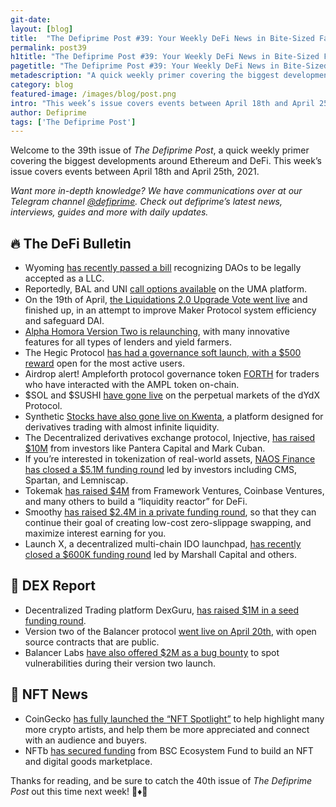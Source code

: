 ```yaml
---
git-date:
layout: [blog]
title:  "The Defiprime Post #39: Your Weekly DeFi News in Bite-Sized Fashion"
permalink: post39
h1title: "The Defiprime Post #39: Your Weekly DeFi News in Bite-Sized Fashion"
pagetitle: "The Defiprime Post #39: Your Weekly DeFi News in Bite-Sized Fashion"
metadescription: "A quick weekly primer covering the biggest developments around Ethereum and DeFi. This week’s issue covers events between April 18th and April 25th, 2021"
category: blog
featured-image: /images/blog/post.png
intro: "This week’s issue covers events between April 18th and April 25th, 2021"
author: Defiprime
tags: ['The Defiprime Post']
---
```


Welcome to the 39th issue of _The Defiprime Post_, a quick weekly primer covering the biggest developments around Ethereum and DeFi. This week’s issue covers events between April 18th and April 25th, 2021.

_Want more in-depth knowledge? We have communications over at our Telegram channel [@defiprime](https://t.me/defiprime). Check out defiprime’s latest news, interviews, guides and more with daily updates._


## 🔥 The DeFi Bulletin

*   Wyoming [has recently passed a bill](https://www.coindesk.com/wyoming-dao-llc-law-passed) recognizing DAOs to be legally accepted as a LLC.
*   Reportedly, BAL and UNI [call options available](https://medium.com/uma-project/bal-and-uni-join-the-call-options-party-eed7965df9d1) on the UMA platform.
*   On the 19th of April, [the Liquidations 2.0 Upgrade Vote went live](https://blog.makerdao.com/the-liquidations-2-0-upgrade-executive-vote-is-live/) and finished up, in an attempt to improve Maker Protocol system efficiency and safeguard DAI.
*   [Alpha Homora Version Two is relaunching](https://blog.alphafinance.io/upcoming-alpha-homora-v2-relaunch-what-is-included/), with many innovative features for all types of lenders and yield farmers.
*   The Hegic Protocol [has had a governance soft launch, with a $500 reward](https://medium.com/hegic/hegic-protocol-governance-soft-launch-500-rewards-for-the-most-active-hegic-users-claim-now-eff98d92fd93) open for the most active users.
*   Airdrop alert! Ampleforth protocol governance token [FORTH](https://medium.com/ampleforth/ampl-forth-realizing-the-full-ecosystem-e2d88ca01691?s=09) for traders who have interacted with the AMPL token on-chain.  
*   $SOL and $SUSHI [have gone live](https://trade.dydx.exchange/r/QMFTAHFN) on the perpetual markets of the dYdX Protocol.
*   Synthetic [Stocks have also gone live on Kwenta](https://blog.kwenta.io/stocks-are-now-live-on-kwenta/), a platform designed for derivatives trading with almost infinite liquidity.
*   The Decentralized derivatives exchange protocol, Injective, [has raised $10M](https://www.theblockcrypto.com/linked/102334/injective-protocol-raises-10-million-mark-cuban-others) from investors like Pantera Capital and Mark Cuban.
*   If you’re interested in tokenization of real-world assets, [NAOS Finance has closed a $5.1M funding round](https://medium.com/naos-finance-official-blog/naos-finance-closes-5-1m-in-funding-round-48e747fe37c4) led by investors including CMS, Spartan, and Lemniscap.
*   Tokemak [has raised $4M](https://cointelegraph.com/news/tokemak-raises-4m-from-framework-and-defi-investors-to-build-a-liquidity-reactor) from Framework Ventures, Coinbase Ventures, and many others to build a “liquidity reactor” for DeFi.
*   Smoothy [has raised $2.4M in a private funding round](https://smoothy-finance.medium.com/smoothy-raised-2-4m-during-private-sale-funding-round-98d20ee29dab), so that they can continue their goal of creating low-cost zero-slippage swapping, and maximize interest earning for you.
*   Launch X, a decentralized multi-chain IDO launchpad, [has recently closed a $600K funding round](https://launchx.medium.com/launch-x-closes-600k-round-to-create-cross-chain-launchpad-on-binance-smart-chain-97cb161df7b5) led by Marshall Capital and others.

## 💱 DEX Report

*   Decentralized Trading platform DexGuru, [has raised $1M in a seed funding round](https://www.theblockcrypto.com/linked/102322/decentralized-exchange-dexguru-raises-1-million-saft).
*   Version two of the Balancer protocol [went live on April 20th](https://medium.com/balancer-protocol/developers-balancer-v2-smart-contracts-are-now-live-e97002ee0310), with open source contracts that are public.
*   Balancer Labs [have also offered $2M as a bug bounty](https://www.coindesk.com/balancer-labs-bug-bounty-spot-vulnerabilities) to spot vulnerabilities during their version two launch.

## 💎 NFT News

*   CoinGecko [has fully launched the “NFT Spotlight”](https://blog.coingecko.com/coingecko-introduces-nft-spotlight-to-highlight-crypto-artists/) to help highlight many more crypto artists, and help them be more appreciated and connect with an audience and buyers.
*   NFTb [has secured funding](https://blog.nftb.io/nftb-secures-funding-under-100m-fund-set-up-to-boost-binance-smart-chain-ecosystem-907cc411fde7) from BSC Ecosystem Fund to build an NFT and digital goods marketplace.

Thanks for reading, and be sure to catch the 40th issue of _The Defiprime Post_ out this time next week! 👋♦️👋
